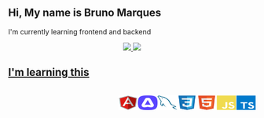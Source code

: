 ## Hi, My name is Bruno Marques
I'm currently learning frontend and backend

<div align="center">
  <a href="https://github.com/brunomarques">
  <img height="170em" src="https://github-readme-stats.vercel.app/api?username=rengasther-brn&show_icons=true&theme=dracula&include_all_commits=true&count_private=true"/>
  <img height="170em" src="https://github-readme-stats.vercel.app/api/top-langs/?username=rengasther-brn&layout=compact&langs_count=7&theme=dracula"/>
</div>

## I'm learning this  
<div style="display: inline_block"><br>
  <img align="right" alt="BrN-Ts" height="30" width="40" src="https://raw.githubusercontent.com/devicons/devicon/master/icons/typescript/typescript-plain.svg">
  <img align="right" alt="BrN-Js" height="30" width="40" src="https://raw.githubusercontent.com/devicons/devicon/master/icons/javascript/javascript-plain.svg">
  <img align="right" alt="BrN-HTML" height="30" width="40" src="https://raw.githubusercontent.com/devicons/devicon/master/icons/html5/html5-original.svg">
  <img align="right" alt="BrN-CSS" height="30" width="40" src="https://raw.githubusercontent.com/devicons/devicon/master/icons/css3/css3-original.svg">
  <img align="right" alt="BrN-MySQL" height="30" width="40" src="https://github.com/devicons/devicon/blob/master/icons/mysql/mysql-plain.svg">
  <img align="right" alt="BrN-AnodisJS" height="30" width="40" src="https://github.com/devicons/devicon/blob/master/icons/adonisjs/adonisjs-original.svg">
  <img align="right" alt="BrN-Angular" height="30" width="40" src="https://github.com/devicons/devicon/blob/master/icons/angularjs/angularjs-original.svg">
 </div>
